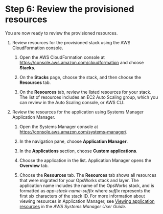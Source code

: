 # Step 6: Review the provisioned resources<a name="migrating-to-systems-manager-provision-resources"></a>

You are now ready to review the provisioned resources\.

1. Review resources for the provisioned stack using the AWS CloudFormation console\.

   1. Open the AWS CloudFormation console at [https://console\.aws\.amazon\.com/cloudformation](https://console.aws.amazon.com/cloudformation/) and choose **Stacks**\.

   1. On the **Stacks** page, choose the stack, and then choose the **Resources** tab\.

   1. On the **Resources** tab, review the listed resources for your stack\. The list of resources includes an EC2 Auto Scaling group, which you can review in the Auto Scaling console, or AWS CLI\.

1. Review the resources for the application using Systems Manager Application Manager\.

   1.  Open the Systems Manager console at [https://console\.aws\.amazon\.com/systems\-manager/](https://console.aws.amazon.com/systems-manager/)\. 

   1. In the navigation pane, choose **Application Manager**\.

   1.  In the **Applications** section, choose **Custom applications**\. 

   1.  Choose the application in the list\. Application Manager opens the **Overview** tab\. 

   1.  Choose the **Resources** tab\. The **Resources** tab shows all resources that were migrated for your OpsWorks stack and layer\. The application name includes the name of the OpsWorks stack, and is formatted as *app*\-*stack\-name*\-*suffix* where *suffix* represents the first six characters of the stack ID\. For more information about viewing resources in Application Manager, see [Viewing application resources](https://docs.aws.amazon.com/systems-manager/latest/userguide/application-manager-working-viewing-resources.html) in the *AWS Systems Manager User Guide*\. 